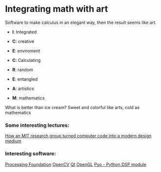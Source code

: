 # Integrating math with art

Software to make calculus in an elegant way, then the result seems like art.

+ **I**: Integrated
+ **C**: creative
+ **E**: enviroment

+ **C**: Calculating
+ **R**: random
+ **E**: entangled
+ **A**: artistics
+ **M**: mathematics

What is better than ice cream? Sweet and colorful like arts, cold as mathematics


### Some interesting lectures:

[How an MIT research group turned computer code into a modern design medium](https://eyeondesign.aiga.org/how-an-mit-research-group-turned-computer-code-into-a-modern-design-medium/)

### Interesting software:
[Processing Foundation](https://github.com/processing)
[OpenCV](https://opencv.org/)
[Qt](https://www.qt.io/)
[OpenGL](https://www.opengl.org/)
[Pyo - Python DSP module](https://github.com/belangeo/pyo)
